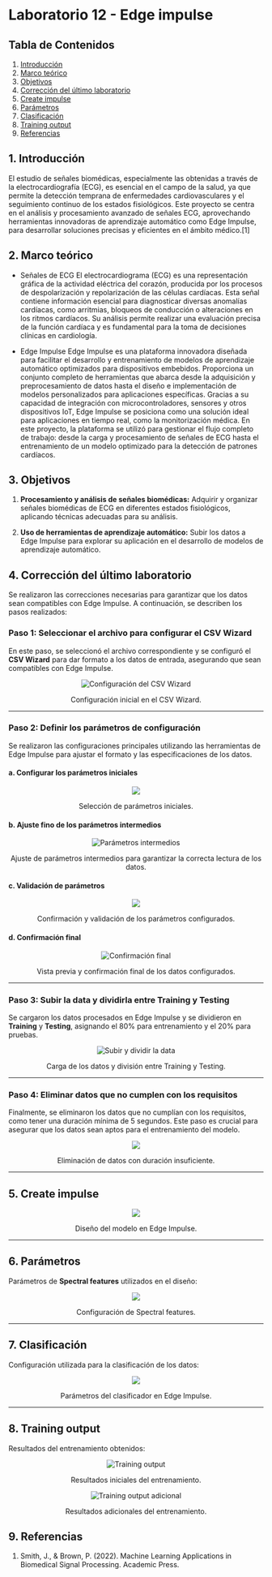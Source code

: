 
# Laboratorio 12 - Edge impulse
## Tabla de Contenidos

1. [Introducción](#1-introducción)
2. [Marco teórico](#2-marco-teórico)
3. [Objetivos](#3-objetivos)
4. [Corrección del último laboratorio](#1-Corrección-del-último-laboratorio)
5. [Create impulse](#2-Create-impulse)
6. [Parámetros](#3-Parámetros)
7. [Clasificación](#4-Clasificación)
8. [Training output](#5-Training-output)
9. [Referencias](#5-referencias)



## 1. Introducción

El estudio de señales biomédicas, especialmente las obtenidas a través de la electrocardiografía (ECG), es esencial en el campo de la salud, ya que permite la detección temprana de enfermedades cardiovasculares y el seguimiento continuo de los estados fisiológicos. Este proyecto se centra en el análisis y procesamiento avanzado de señales ECG, aprovechando herramientas innovadoras de aprendizaje automático como Edge Impulse, para desarrollar soluciones precisas y eficientes en el ámbito médico.[1]


## 2. Marco teórico

- Señales de ECG
El electrocardiograma (ECG) es una representación gráfica de la actividad eléctrica del corazón, producida por los procesos de despolarización y repolarización de las células cardíacas. Esta señal contiene información esencial para diagnosticar diversas anomalías cardíacas, como arritmias, bloqueos de conducción o alteraciones en los ritmos cardíacos. Su análisis permite realizar una evaluación precisa de la función cardíaca y es fundamental para la toma de decisiones clínicas en cardiología.

- Edge Impulse
Edge Impulse es una plataforma innovadora diseñada para facilitar el desarrollo y entrenamiento de modelos de aprendizaje automático optimizados para dispositivos embebidos. Proporciona un conjunto completo de herramientas que abarca desde la adquisición y preprocesamiento de datos hasta el diseño e implementación de modelos personalizados para aplicaciones específicas. Gracias a su capacidad de integración con microcontroladores, sensores y otros dispositivos IoT, Edge Impulse se posiciona como una solución ideal para aplicaciones en tiempo real, como la monitorización médica. En este proyecto, la plataforma se utilizó para gestionar el flujo completo de trabajo: desde la carga y procesamiento de señales de ECG hasta el entrenamiento de un modelo optimizado para la detección de patrones cardíacos.

## 3. Objetivos
1. **Procesamiento y análisis de señales biomédicas:**  Adquirir y organizar señales biomédicas de ECG en diferentes estados fisiológicos, aplicando técnicas adecuadas para su análisis.  

2. **Uso de herramientas de aprendizaje automático:**  Subir los datos a Edge Impulse para explorar su aplicación en el desarrollo de modelos de aprendizaje automático.

## 4. Corrección del último laboratorio

Se realizaron las correcciones necesarias para garantizar que los datos sean compatibles con Edge Impulse. A continuación, se describen los pasos realizados:

### Paso 1: Seleccionar el archivo para configurar el CSV Wizard

En este paso, se seleccionó el archivo correspondiente y se configuró el **CSV Wizard** para dar formato a los datos de entrada, asegurando que sean compatibles con Edge Impulse.

<div align="center">
  <img src="https://github.com/Peeta18/ISB_Grupo3/blob/main/ISB/Laboratorios/Lab12_Generacion_Impulso_Edge_Impulse%20/Italo/Imagenes/1.jpg?raw=true" alt="Configuración del CSV Wizard"><p>
  Configuración inicial en el CSV Wizard.
  </p>
</div>

---

### Paso 2: Definir los parámetros de configuración

Se realizaron las configuraciones principales utilizando las herramientas de Edge Impulse para ajustar el formato y las especificaciones de los datos.

#### a. Configurar los parámetros iniciales
<div align="center">
  <img src="https://github.com/Peeta18/ISB_Grupo3/blob/main/ISB/Laboratorios/Lab12_Generacion_Impulso_Edge_Impulse%20/Estefany/A.%20Configurr%20parametros%20inciales.png"><p>
  Selección de parámetros iniciales.
  </p>
</div>

#### b. Ajuste fino de los parámetros intermedios
<div align="center">
  <img src="https://github.com/Peeta18/ISB_Grupo3/blob/main/ISB/Laboratorios/Lab12_Generacion_Impulso_Edge_Impulse%20/Italo/Imagenes/3.jpg?raw=true" alt="Parámetros intermedios"><p>
  Ajuste de parámetros intermedios para garantizar la correcta lectura de los datos.
  </p>
</div>

#### c. Validación de parámetros
<div align="center">
  <img src="https://github.com/Peeta18/ISB_Grupo3/blob/main/ISB/Laboratorios/Lab12_Generacion_Impulso_Edge_Impulse%20/Estefany/C.validaci%C3%B3n%20.png"><p>
  Confirmación y validación de los parámetros configurados.
  </p>
</div>

#### d. Confirmación final
<div align="center">
  <img src="https://github.com/Peeta18/ISB_Grupo3/blob/main/ISB/Laboratorios/Lab12_Generacion_Impulso_Edge_Impulse%20/Estefany/D.%20confirmacion%20final.png" alt="Confirmación final"><p>
  Vista previa y confirmación final de los datos configurados.
  </p>
</div>

---

### Paso 3: Subir la data y dividirla entre Training y Testing

Se cargaron los datos procesados en Edge Impulse y se dividieron en **Training** y **Testing**, asignando el 80% para entrenamiento y el 20% para pruebas.

<div align="center">
  <img src="https://github.com/Peeta18/ISB_Grupo3/blob/main/ISB/Laboratorios/Lab12_Generacion_Impulso_Edge_Impulse%20/Italo/Imagenes/6.jpg?raw=true" alt="Subir y dividir la data"><p>
  Carga de los datos y división entre Training y Testing.
  </p>
</div>

---

### Paso 4: Eliminar datos que no cumplen con los requisitos

Finalmente, se eliminaron los datos que no cumplían con los requisitos, como tener una duración mínima de 5 segundos. Este paso es crucial para asegurar que los datos sean aptos para el entrenamiento del modelo.

<div align="center">
  <img src="https://github.com/Peeta18/ISB_Grupo3/blob/main/ISB/Laboratorios/Lab12_Generacion_Impulso_Edge_Impulse%20/Estefany/paso%204.png"><p>
  Eliminación de datos con duración insuficiente.
  </p>
</div>

---

## 5. Create impulse

<div align="center">
  <img src="https://github.com/Peeta18/ISB_Grupo3/blob/main/ISB/Laboratorios/Lab12_Generacion_Impulso_Edge_Impulse%20/Estefany/2.%20Create%20impulse.png"><p>
  Diseño del modelo en Edge Impulse.
  </p>
</div>

---

## 6. Parámetros

Parámetros de **Spectral features** utilizados en el diseño:

<div align="center">
  <img src="https://github.com/Peeta18/ISB_Grupo3/blob/main/ISB/Laboratorios/Lab12_Generacion_Impulso_Edge_Impulse%20/Estefany/3.%20spectral%20features.png"><p>
  Configuración de Spectral features.
  </p>
</div>

---

## 7. Clasificación

Configuración utilizada para la clasificación de los datos:

<div align="center">
  <img src="https://github.com/Peeta18/ISB_Grupo3/blob/main/ISB/Laboratorios/Lab12_Generacion_Impulso_Edge_Impulse%20/Estefany/parametors.png"><p>
  Parámetros del clasificador en Edge Impulse.
  </p>
</div>

---

## 8. Training output

Resultados del entrenamiento obtenidos:

<div align="center">
  <img src="https://github.com/Peeta18/ISB_Grupo3/blob/main/ISB/Laboratorios/Lab12_Generacion_Impulso_Edge_Impulse%20/Italo/Imagenes/traininoutput.png?raw=true" alt="Training output"><p>
  Resultados iniciales del entrenamiento.
  </p>
</div>

<div align="center">
  <img src="https://github.com/Peeta18/ISB_Grupo3/blob/main/ISB/Laboratorios/Lab12_Generacion_Impulso_Edge_Impulse%20/Italo/Imagenes/traininoutput2.png?raw=true" alt="Training output adicional"><p>
  Resultados adicionales del entrenamiento.
  </p>
</div>








  ## 9. Referencias
1. Smith, J., & Brown, P. (2022). Machine Learning Applications in Biomedical Signal Processing. Academic Press.
